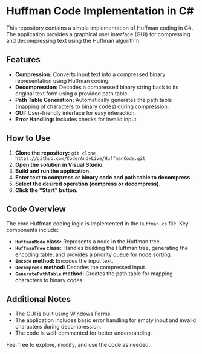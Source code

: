 # Huffman Code Implementation in C#

This repository contains a simple implementation of Huffman coding in C#. The application provides a graphical user interface (GUI) for compressing and decompressing text using the Huffman algorithm.

## Features

*   **Compression:** Converts input text into a compressed binary representation using Huffman coding.
*   **Decompression:** Decodes a compressed binary string back to its original text form using a provided path table.
*   **Path Table Generation:** Automatically generates the path table (mapping of characters to binary codes) during compression.
*   **GUI:** User-friendly interface for easy interaction.
*   **Error Handling:** Includes checks for invalid input.

## How to Use

1.  **Clone the repository:** `git clone https://github.com/CoderAndyLive/HuffmanCode.git`
2.  **Open the solution in Visual Studio.**
3.  **Build and run the application.**
4.  **Enter text to compress or binary code and path table to decompress.**
5.  **Select the desired operation (compress or decompress).**
6.  **Click the "Start" button.**

## Code Overview

The core Huffman coding logic is implemented in the `Huffman.cs` file. Key components include:

*   **`HuffmanNode` class:** Represents a node in the Huffman tree.
*   **`HuffmanTree` class:** Handles building the Huffman tree, generating the encoding table, and provides a priority queue for node sorting.
*   **`Encode` method:** Encodes the input text.
*   **`Decompress` method:** Decodes the compressed input.
*   **`GeneratePathTable` method:** Creates the path table for mapping characters to binary codes.

## Additional Notes

*   The GUI is built using Windows Forms.
*   The application includes basic error handling for empty input and invalid characters during decompression.
*   The code is well-commented for better understanding.

Feel free to explore, modify, and use the code as needed.
